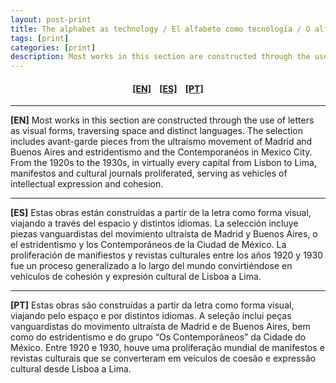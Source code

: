 ```yaml
---
layout: post-print
title: The alphabet as technology / El alfabeto como tecnología / O alfabeto como tecnologia
tags: [print]
categories: [print]
description: Most works in this section are constructed through the use of letters as visual forms, traversing space and distinct languages. / Estas obras están construidas a partir de la letra como forma visual, viajando a través del espacio y distintos idiomas. / Estas obras são construídas a partir da letra como forma visual, viajando pelo espaço e por distintos idiomas. 
---
```


<h4 align="center"><a href="#EN">[EN]</a>&nbsp;&nbsp;&nbsp; <a href="#ES">[ES]</a> &nbsp;&nbsp;&nbsp;<a href="#PT">[PT]</a> </h4>

---

<a id="EN"/>**[EN]** Most works in this section are constructed through the use of letters as visual forms, traversing space and distinct languages. The selection includes avant-garde pieces from the ultraísmo movement of Madrid and Buenos Aires and estridentismo and the Contemporanéos in Mexico City. From the 1920s to the 1930s, in virtually every capital from Lisbon to Lima, manifestos and cultural journals proliferated, serving as vehicles of intellectual expression and cohesion.

---

<a id="ES"/>**[ES]** Estas obras están construidas a partir de la letra como forma visual, viajando a través del espacio y distintos idiomas. La selección incluye piezas vanguardistas del movimiento ultraísta de Madrid y Buenos Aires, o el estridentismo y los Contemporáneos de la Ciudad de México. La proliferación de manifiestos y revistas culturales entre los años 1920 y 1930 fue un proceso generalizado a lo largo del mundo convirtiéndose en vehículos de cohesión y expresión cultural de Lisboa a Lima.

---

<a id="PT"/>**[PT]** Estas obras são construídas a partir da letra como forma visual, viajando pelo espaço e por distintos idiomas. A seleção inclui peças vanguardistas do movimento ultraísta de Madrid e de Buenos Aires, bem como do estridentismo e do grupo “Os Contemporâneos” da Cidade do México. Entre 1920 e 1930, houve uma proliferação mundial de manifestos e revistas culturais que se converteram em veículos de coesão e expressão cultural desde Lisboa a Lima.
